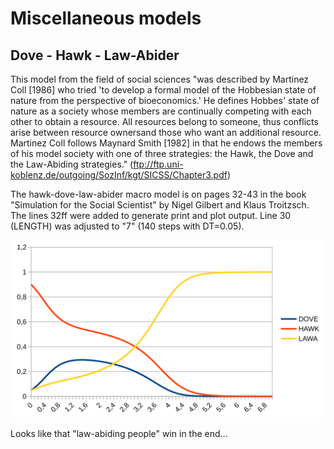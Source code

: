 
Miscellaneous models
====================

## Dove - Hawk - Law-Abider

This model from the field of social sciences "was described by Martinez Coll
[1986] who tried 'to develop a formal model of the Hobbesian state of nature
from the perspective of bioeconomics.' He defines Hobbes' state of nature as
a society whose members are continually competing with each other to obtain a
resource. All resources belong to someone, thus conflicts arise between
resource ownersand those who want an additional resource. Martinez Coll
follows Maynard Smith [1982] in that he endows the members of his model
society with one of three strategies: the Hawk, the Dove and the Law-Abiding
strategies." (ftp://ftp.uni-koblenz.de/outgoing/SozInf/kgt/SICSS/Chapter3.pdf)

The hawk-dove-law-abider macro model is on pages 32-43 in the book 
"Simulation for the Social Scientist" by Nigel Gilbert and Klaus Troitzsch.
The lines 32ff were added to generate print and plot output. Line 30 (LENGTH)
was adjusted to "7" (140 steps with DT=0.05).

![dove-hawk-law abider](dove_hawk_law-abider.svg)

Looks like that "law-abiding people" win in the end...
